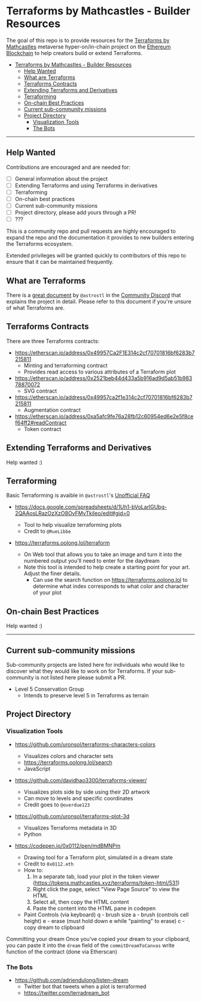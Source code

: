 # Terraforms by Mathcastles - Builder Resources

The goal of this repo is to provide resources for the [Terraforms by Mathcastles](https://discord.gg/nJ2tAYZPWm) metaverse hyper-on/in-chain project on the [Ethereum Blockchain](https://ethereum.org/en/) to help creators build or extend Terraforms.

- [Terraforms by Mathcastles - Builder Resources](#terraforms-by-mathcastles---builder-resources)
  - [Help Wanted](#help-wanted)
  - [What are Terraforms](#what-are-terraforms)
  - [Terraforms Contracts](#terraforms-contracts)
  - [Extending Terraforms and Derivatives](#extending-terraforms-and-derivatives)
  - [Terraforming](#terraforming)
  - [On-chain Best Practices](#on-chain-best-practices)
  - [Current sub-community missions](#current-sub-community-missions)
  - [Project Directory](#project-directory)
    - [Visualization Tools](#visualization-tools)
    - [The Bots](#the-bots)


-----

## Help Wanted

Contributions are encouraged and are needed for:

- [ ] General information about the project
- [ ] Extending Terraforms and using Terraforms in derivatives
- [ ] Terraforming
- [ ] On-chain best practices
- [ ] Current sub-community missions
- [ ] Project directory, please add yours through a PR!
- [ ] ???

This is a community repo and pull requests are highly encouraged to expand the repo and the documentation it provides to new builders entering the Terraforms ecosystem.

Extended privileges will be granted quickly to contributors of this repo to ensure that it can be maintained frequently.

## What are Terraforms

There is a [great document](https://docs.google.com/document/d/1e5qOhUCJx528HtDFDagy5r88IJK1LVKLYhd44weO7g4/edit) by `@astrostl` in the [Community Discord](https://discord.gg/nJ2tAYZPWm) that explains the project in detail. Please refer to this document if you're unsure of what Terraforms are.

## Terraforms Contracts

There are three Terraforms contracts:

- https://etherscan.io/address/0x49957Ca2F1E314c2cf70701816bf6283b7215811
  - Minting and terraforming contract
  - Provides read access to various attributes of a Terraform plot
- https://etherscan.io/address/0x2521beb44d433a5b916ad9d5ab51b98378870072
  - SVG contract
- https://etherscan.io/address/0x49957ca2f1e314c2cf70701816bf6283b7215811
  - Augmentation contract
- https://etherscan.io/address/0xa5afc9fe76a28fb12c60954ed6e2e5f8cef64ff2#readContract
  - Token contract

## Extending Terraforms and Derivatives

Help wanted :)

## Terraforming

Basic Terraforming is avaible in `@astrostl`'s [Unofficial FAQ](https://docs.google.com/document/d/1e5qOhUCJx528HtDFDagy5r88IJK1LVKLYhd44weO7g4/edit)

- https://docs.google.com/spreadsheets/d/1Uh1-bVoLarlGUbg-2QAAosLRazOzXzO8OvFMyTkiIeo/edit#gid=0
  - Tool to help visualize terraforming plots
  - Credit to `@RueLibbe`

- https://terraforms.oolong.lol/terraform
  - On Web tool that allows you to take an image and turn it into the numbered output you'll need to enter for the daydream
  - Note this tool is intended to help create a starting point for your art. Adjust the finer details.
    - Can use the search function on https://terraforms.oolong.lol to determine what index corresponds to what color and character of your plot

## On-chain Best Practices

Help wanted :)

-----

## Current sub-community missions

Sub-community projects are listed here for individuals who would like to discover what they would like to work on for Terraforms. If your sub-community is not listed here please submit a PR.

- Level 5 Conservation Group
  - Intends to preserve level 5 in Terraforms as terrain

## Project Directory

### Visualization Tools

- https://github.com/uronsol/terraforms-characters-colors
  - Visualizes colors and character sets
  - https://terraforms.oolong.lol/search
  - JavaScript

- https://github.com/davidhao3300/terraforms-viewer/
  - Visualizes plots side by side using their 2D artwork
  - Can move to levels and specific coordinates
  - Credit goes to `@overdue123`

- https://github.com/uronsol/terraforms-plot-3d
  - Visualizes Terraforms metadata in 3D
  - Python


- https://codepen.io/0x0112/pen/mdBMNPm
  - Drawing tool for a Terraform plot, simulated in a dream state
  - Credit to `0x0112.eth`
  - How to:
    1. In a separate tab, load your plot in the token viewer (https://tokens.mathcastles.xyz/terraforms/token-html/531)
    2. Right click the page, select "View Page Source" to view the HTML
    3. Select all, then copy the HTML content
    4. Paste the content into the HTML pane in codepen
  - Paint Controls (via keyboard)
    q - brush size
    a - brush (controls cell height)
    e - erase (must hold down e while "painting" to erase)
    c - copy dream to clipboard

Committing your dream
  Once you've copied your dream to your clipboard, you can paste it into the `dream` field of the `commitDreamToCanvas` write function of the contract (done via Etherscan)

### The Bots

- https://github.com/adriendulong/listen-dream
  - Twitter bot that tweets when a plot is terraformed
  - https://twitter.com/terradream_bot
